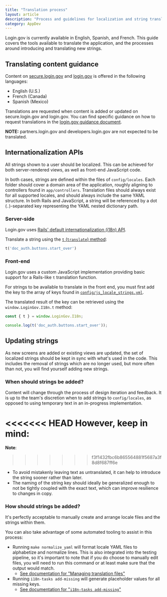 ```yaml
---
title: "Translation process"
layout: article
description: "Process and guidelines for localization and string translation"
category: AppDev
---
```


Login.gov is currently available in English, Spanish, and French. This guide covers the tools available to translate the application, and the processes around introducing and translating new strings.

## Translating content guidance

Content on [secure.login.gov](https://secure.login.gov) and [login.gov](https://login.gov) is offered in the following languages:

- English (U.S.)
- French (Canada)
- Spanish (Mexico)

Translations are requested when content is added or updated on secure.login.gov and login.gov. You can find specific guidance on how to request translations in the [login.gov guidance document](https://docs.google.com/document/d/1-wNXxyvxrsUeHkMOfhBpoSTCTZULOXNlCkBdNxiLa3c/edit).

**NOTE:** partners.login.gov and developers.login.gov are not expected to be translated.

## Internationalization APIs

All strings shown to a user should be localized. This can be achieved for both server-rendered views, as well as front-end JavaScript code.

In both cases, strings are defined within the files of `config/locales`. Each folder should cover a domain area of the application, roughly aligning to controllers found in `app/controllers`. Translation files should always exist for all supported locales, and should always include the same YAML structure. In both Rails and JavaScript, a string will be referenced by a dot (`.`)-separated key representing the YAML nested dictionary path.

### Server-side

Login.gov uses [Rails' default internationalization (i18n) API](https://guides.rubyonrails.org/i18n.html).

Translate a string using the [`t` (`translate`) method](https://guides.rubyonrails.org/i18n.html#the-public-i18n-api):

```ruby
t('doc_auth.buttons.start_over')
```

### Front-end

Login.gov uses a custom JavaScript implementation providing basic support for a Rails-like `t` translation function.

For strings to be available to translate in the front end, you must first add the key to the array of keys found in [`config/js_locale_strings.yml`](https://github.com/18F/identity-idp/blob/master/config/js_locale_strings.yml).

The translated result of the key can be retrieved using the `window.LoginGov.I18n.t` method:

```js
const { t } = window.LoginGov.I18n;

console.log(t('doc_auth.buttons.start_over'));
```

## Updating strings

As new screens are added or existing views are updated, the set of localized strings should be kept in sync with what's used in the code. This includes the removal of strings which are no longer used, but more often than not, you will find yourself adding new strings.

### When should strings be added?

Content will change through the process of design iteration and feedback. It is up to the team's discretion when to add strings to `config/locales`, as opposed to using temporary text in an in-progress implementation.

<<<<<<< HEAD
However, keep in mind:
=======
**Note**:
>>>>>>> f3f1432fbc6b865564881f5687a3f8d8f687ff6e

- To avoid mistakenly leaving text as untranslated, it can help to introduce the string sooner rather than later.
- The naming of the string key should ideally be generalized enough to not be tightly coupled with the exact text, which can improve resilience to changes in copy.

### How should strings be added?

It's perfectly acceptable to manually create and arrange locale files and the strings within them.

You can also take advantage of some automated tooling to assist in this process:

- Running `make normalize_yaml` will format locale YAML files to alphabetize and normalize lines. This is also integrated into the testing pipeline, so it's important to note that if you do choose to manually edit files, you will need to run this command or at least make sure that the output would match.
  - [See documentation for "Managing translation files"](https://github.com/18f/identity-idp#managing-translation-files)
- Running `i18n-tasks add-missing` will generate placeholder values for all missing keys.
  - [See documentation for "`i18n-tasks add-missing`"](https://github.com/glebm/i18n-tasks#add-missing-keys)
